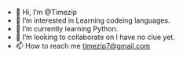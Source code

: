 - 👋 Hi, I’m @Timezip
- 👀 I’m interested in Learning codeing languages. 
- 🌱 I’m currently learning Python.
- 💞️ I’m looking to collaborate on I have no clue yet.
- 📫 How to reach me timezip7@gmail.com

<!---
Timezip/Timezip is a ✨ special ✨ repository because its `README.md` (this file) appears on your GitHub profile.
You can click the Preview link to take a look at your changes.
--->
